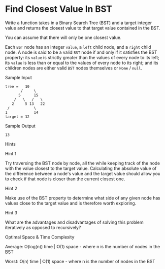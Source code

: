 # Find Closest Value In BST

Write a function takes in a Binary Search Tree (BST) and a target integer value and returns the closest value to that target value contained in the BST.

You can assume that there will only be one closest value.

Each `BST` node has an integer `value`, a `left` child node, and a `right` child node. A node is said to be a valid `BST` node if and only if it satisfies the BST property: its `value` is strictly greater than the values of every node to its left; its `value` is less than or equal to the values of every node to its right; and its children nodes are either valid `BST` nodes themselves or `None` / `null`.

Sample Input

```
tree =   10
       /     \
      5      15
    /   \   /   \
   2     5 13   22
 /           \
1            14
target = 12
```

Sample Output

```
13
```

Hints

Hint 1

Try traversing the BST node by node, all the while keeping track of the node with the value closest to the target value. Calculating the absolute value of the difference between a node's value and the target value should allow you to check if that node is closer than the current closest one.

Hint 2

Make use of the BST property to determine what side of any given node has values close to the target value and is therefore worth exploring.

Hint 3

What are the advantages and disadvantages of solving this problem iteratively as opposed to recursively?

Optimal Space & Time Complexity

Average: O(log(n)) time | O(1) space - where n is the number of nodes in the BST

Worst: O(n) time | O(1) space - where n is the number of nodes in the BST
